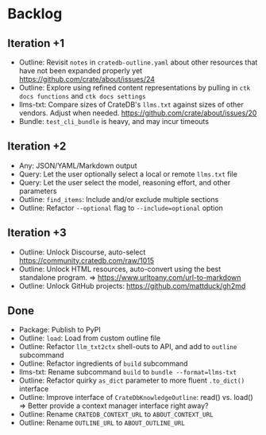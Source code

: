 # Backlog

## Iteration +1
- Outline: Revisit `notes` in `cratedb-outline.yaml` about
  other resources that have not been expanded properly yet
  https://github.com/crate/about/issues/24
- Outline: Explore using refined content representations by
  pulling in `ctk docs functions` and `ctk docs settings`
- llms-txt: Compare sizes of CrateDB's `llms.txt` against sizes
  of other vendors. Adjust when needed.
  https://github.com/crate/about/issues/20
- Bundle: `test_cli_bundle` is heavy, and may incur timeouts

## Iteration +2
- Any: JSON/YAML/Markdown output
- Query: Let the user optionally select a local or remote `llms.txt` file
- Query: Let the user select the model, reasoning effort, and other parameters
- Outline: `find_items`: Include and/or exclude multiple sections
- Outline: Refactor `--optional` flag to `--include=optional` option

## Iteration +3
- Outline: Unlock Discourse, auto-select https://community.cratedb.com/raw/1015
- Outline: Unlock HTML resources, auto-convert using the best standalone program.
  => https://www.urltoany.com/url-to-markdown
- Outline: Unlock GitHub projects: https://github.com/mattduck/gh2md

## Done
- Package: Publish to PyPI
- Outline: `load`: Load from custom outline file
- Outline: Refactor `llm_txt2ctx` shell-outs to API, and add to `outline` subcommand
- Outline: Refactor ingredients of `build` subcommand
- llms-txt: Rename subcommand `build` to `bundle --format=llms-txt`
- Outline: Refactor quirky `as_dict` parameter to more fluent `.to_dict()` interface
- Outline: Improve interface of `CrateDbKnowledgeOutline`: read() vs. load()
  => Better provide a context manager interface right away?
- Outline: Rename `CRATEDB_CONTEXT_URL` to `ABOUT_CONTEXT_URL`
- Outline: Rename `OUTLINE_URL` to `ABOUT_OUTLINE_URL`
